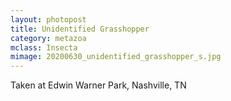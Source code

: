 ```yaml
---
layout: photopost
title: Unidentified Grasshopper
category: metazoa
mclass: Insecta
mimage: 20200630_unidentified_grasshopper_s.jpg
---
```


Taken at Edwin Warner Park, Nashville, TN
